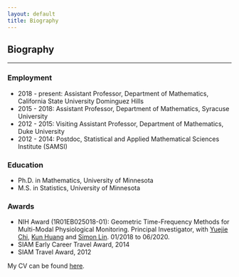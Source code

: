 ```yaml
---
layout: default
title: Biography
---
```

## Biography
---

### Employment
- 2018 - present: Assistant Professor, Department of Mathematics, California State
University Dominguez Hills
- 2015 - 2018:    Assistant Professor, Department of Mathematics, Syracuse University
- 2012 - 2015:    Visiting Assistant Professor, Department of Mathematics, Duke University
- 2012 - 2014:    Postdoc, Statistical and Applied Mathematical Sciences Institute (SAMSI)

### Education
- Ph.D. in Mathematics, University of Minnesota
- M.S. in Statistics, University of Minnesota

### Awards
- NIH Award (1R01EB025018-01): Geometric Time-Frequency Methods for Multi-Modal
Physiological Monitoring. 
Principal Investigator, with [Yuejie Chi](https://users.ece.cmu.edu/~yuejiec/), [Kun Huang](https://medicine.iu.edu/faculty/38697/huang-kun/) and [Simon Lin](https://www.nationwidechildrens.org/find-a-doctor/profiles/simon-m-lin). 01/2018 to 06/2020. 
- SIAM Early Career Travel Award, 2014
- SIAM Travel Award, 2012

My CV can be found [here](/files/yi_cv3.pdf).
